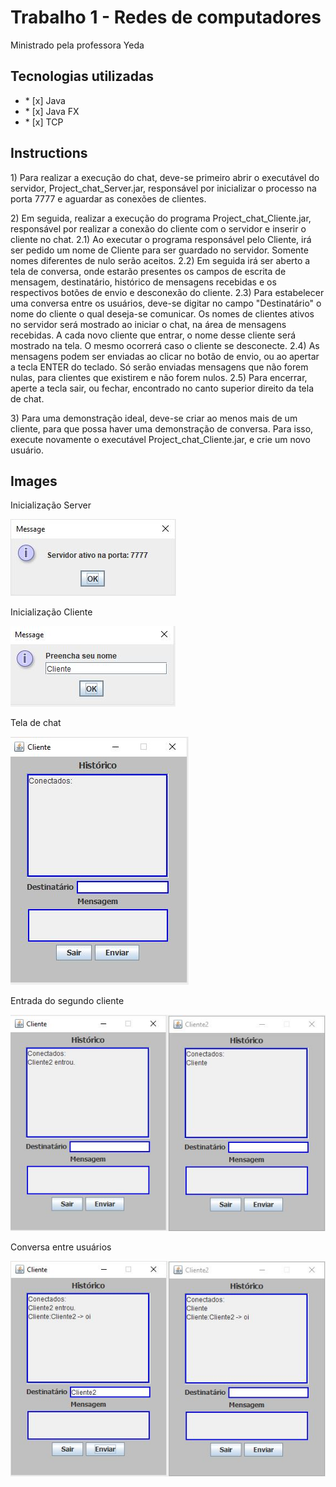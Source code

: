 # Trabalho 1 - Redes de computadores
<p>Ministrado pela professora Yeda</p>

## Tecnologias utilizadas
<ul>
	<li>* [x] Java </li>
	<li>* [x] Java FX </li>
	<li>* [x] TCP</li>
</ul>

## Instructions

<p>1) Para realizar a execução do chat, deve-se primeiro
abrir o executável do servidor, Project_chat_Server.jar,
responsável por inicializar o processo na porta 7777
e aguardar as conexões de clientes.</p>

<p>2) Em seguida, realizar a execução do programa
Project_chat_Cliente.jar, responsável por realizar a conexão
do cliente com o servidor e inserir o cliente no chat.
	2.1) Ao executar o programa responsável pelo
	Cliente, irá ser pedido um nome de Cliente para
	ser guardado no servidor. Somente nomes diferentes
	de nulo serão aceitos.
	2.2) Em seguida irá ser aberto a tela de conversa,
	onde estarão presentes os campos de escrita de 
	mensagem, destinatário, histórico de mensagens 
	recebidas e os respectivos botões de envio e desconexão
	do cliente.
	2.3) Para estabelecer uma conversa entre os usuários,
	deve-se digitar no campo "Destinatário" o nome do
	cliente o qual deseja-se comunicar. Os nomes de clientes
	ativos no servidor será mostrado ao iniciar o chat,
	na área de mensagens recebidas. A cada novo cliente
	que entrar, o nome desse cliente será mostrado na tela.
	O mesmo ocorrerá caso o cliente se desconecte.
	2.4) As mensagens podem ser enviadas ao clicar no botão
	de envio, ou ao apertar a tecla ENTER do teclado. Só
	serão enviadas mensagens que não forem nulas, para clientes
	que existirem e não forem nulos.
	2.5) Para encerrar, aperte a tecla sair, ou fechar,
	encontrado no canto superior direito da tela de chat.</p>

<p>3) Para uma demonstração ideal, deve-se criar ao menos mais
de um cliente, para que possa haver uma demonstração de
conversa. Para isso, execute novamente o executável 
Project_chat_Cliente.jar, e crie um novo usuário.</p>

## Images

<p>Inicialização Server</p>
<img src="https://github.com/HugoMori/Faculdade/blob/main/Redes/Project_Chat/ServerIni.JPG"/>

<p>Inicialização Cliente</p>
<img src="https://github.com/HugoMori/Faculdade/blob/main/Redes/Project_Chat/ClienteIni.JPG"/>

<p>Tela de chat</p>
<img src="https://github.com/HugoMori/Faculdade/blob/main/Redes/Project_Chat/ClienteChat1.JPG"/>

<p>Entrada do segundo cliente</p>
<img src="https://github.com/HugoMori/Faculdade/blob/main/Redes/Project_Chat/ClienteChat2.JPG"/>

<p>Conversa entre usuários</p>
<img src="https://github.com/HugoMori/Faculdade/blob/main/Redes/Project_Chat/ClienteChat3.JPG"/>
